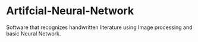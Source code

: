 # Artifcial-Neural-Network
Software that recognizes handwritten literature using Image processing and basic Neural Network.
